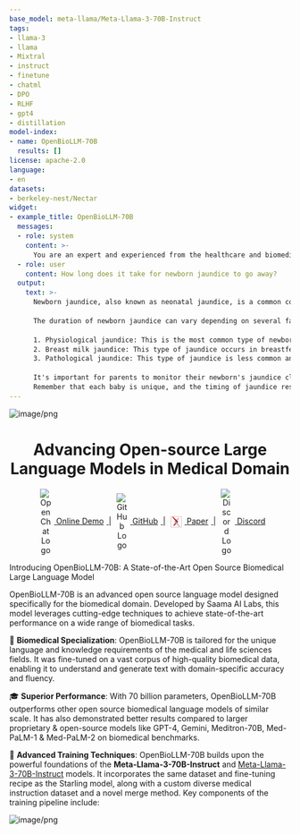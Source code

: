 ```yaml
---
base_model: meta-llama/Meta-Llama-3-70B-Instruct
tags:
- llama-3
- llama
- Mixtral
- instruct
- finetune
- chatml
- DPO
- RLHF
- gpt4
- distillation
model-index:
- name: OpenBioLLM-70B
  results: []
license: apache-2.0
language:
- en
datasets:
- berkeley-nest/Nectar
widget:
- example_title: OpenBioLLM-70B 
  messages:
  - role: system
    content: >-
      You are an expert and experienced from the healthcare and biomedical domain with extensive medical knowledge and practical experience.
  - role: user
    content: How long does it take for newborn jaundice to go away?
  output:
    text: >-
      Newborn jaundice, also known as neonatal jaundice, is a common condition in newborns where the yellowing of the skin and eyes occurs due to an elevated level of bilirubin in the blood. Bilirubin is a yellow pigment that forms when red blood cells break down. In most cases, newborn jaundice resolves on its own without any specific treatment.

      The duration of newborn jaundice can vary depending on several factors such as the underlying cause, gestational age at birth, and individual variations in bilirubin metabolism. Here are some general guidelines:

      1. Physiological jaundice: This is the most common type of newborn jaundice and usually appears within 24-72 hours after birth. It tends to peak between the second and fifth day of life and gradually improves over the next week or two. By the time the baby is one week old, the jaundice should have mostly resolved.
      2. Breast milk jaundice: This type of jaundice occurs in breastfed babies and may appear later than physiological jaundice, typically between the fifth and fourteenth day of life. It tends to persist for a longer duration but usually resolves within six weeks after birth.
      3. Pathological jaundice: This type of jaundice is less common and occurs due to an underlying medical condition that affects bilirubin metabolism or liver function. The duration of pathological jaundice depends on the specific cause and may require treatment.

      It's important for parents to monitor their newborn's jaundice closely and seek medical advice if the jaundice progresses rapidly, becomes severe, or is accompanied by other symptoms such as poor feeding, lethargy, or excessive sleepiness. In these cases, further evaluation and management may be necessary.
      Remember that each baby is unique, and the timing of jaundice resolution can vary. If you have concerns about your newborn's jaundice, it's always best to consult with a healthcare professional for personalized advice and guidance.
---
```



![image/png](https://cdn-uploads.huggingface.co/production/uploads/5f3fe13d79c1ba4c353d0c19/-gPkEzl6GzEgmrlAB_pWn.png)




<div align="center">
  
  <h1>Advancing Open-source Large Language Models in Medical Domain</h1>
</div>

<p align="center" style="margin-top: 0px;">
  <a href="https://colab.research.google.com/drive/1F5oV20InEYeAJGmBwYF9NM_QhLmjBkKJ?usp=sharing">
    <img src="https://colab.research.google.com/assets/colab-badge.svg" alt="OpenChat Logo" style="width:20px; vertical-align: middle; display: inline-block; margin-right: 5px; margin-left: 10px; margin-top: 0px; margin-bottom: 0px;"/>
    <span class="link-text" style=" margin-right: 5px;">Online Demo</span>
  </a> |
  <a href="https://github.com/openlifescience-ai">
    <img src="https://github.githubassets.com/assets/GitHub-Mark-ea2971cee799.png" alt="GitHub Logo" style="width:20px; vertical-align: middle; display: inline-block; margin-right: 5px; margin-left: 5px; margin-top: 0px; margin-bottom: 0px;"/>
    <span class="link-text" style=" margin-right: 5px;">GitHub</span>
  </a> |
  <a href="#">
    <img src="https://github.com/alpayariyak/openchat/blob/master/assets/arxiv-logomark-small-square-border.png?raw=true" alt="ArXiv Logo" style="width:20px; vertical-align: middle; display: inline-block; margin-right: 5px; margin-left: 5px; margin-top: 0px; margin-bottom: 0px;"/>
    <span class="link-text" style="margin-right: 5px;">Paper</span>
  </a> |
  <a href="https://discord.gg/A5Fjf5zC69">
    <img src="https://cloud.githubusercontent.com/assets/6291467/26705903/96c2d66e-477c-11e7-9f4e-f3c0efe96c9a.png" alt="Discord Logo" style="width:20px; vertical-align: middle; display: inline-block; margin-right: 5px; margin-left: 5px; margin-top: 0px; margin-bottom: 0px;"/>
    <span class="link-text">Discord</span>
  </a>
</p>

Introducing OpenBioLLM-70B: A State-of-the-Art Open Source Biomedical Large Language Model


OpenBioLLM-70B is an advanced open source language model designed specifically for the biomedical domain. Developed by Saama AI Labs, this model leverages cutting-edge techniques to achieve state-of-the-art performance on a wide range of biomedical tasks.

🏥 **Biomedical Specialization**: OpenBioLLM-70B is tailored for the unique language and knowledge requirements of the medical and life sciences fields. It was fine-tuned on a vast corpus of high-quality biomedical data, enabling it to understand and generate text with domain-specific accuracy and fluency.

🎓 **Superior Performance**: With 70 billion parameters, OpenBioLLM-70B outperforms other open source biomedical language models of similar scale. It has also demonstrated better results compared to larger proprietary & open-source models like GPT-4,  Gemini, Meditron-70B, Med-PaLM-1 & Med-PaLM-2 on biomedical benchmarks.

🧠 **Advanced Training Techniques**: OpenBioLLM-70B builds upon the powerful foundations of the **Meta-Llama-3-70B-Instruct** and [Meta-Llama-3-70B-Instruct](meta-llama/Meta-Llama-3-70B-Instruct) models. It incorporates the same dataset and fine-tuning recipe as the Starling model, along with a custom diverse medical instruction dataset and a novel merge method. Key components of the training pipeline include:



![image/png](https://cdn-uploads.huggingface.co/production/uploads/5f3fe13d79c1ba4c353d0c19/wILoFenv7FBQOt21PqwJJ.png)

